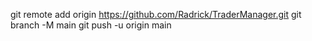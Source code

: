 git remote add origin https://github.com/Radrick/TraderManager.git
git branch -M main
git push -u origin main

